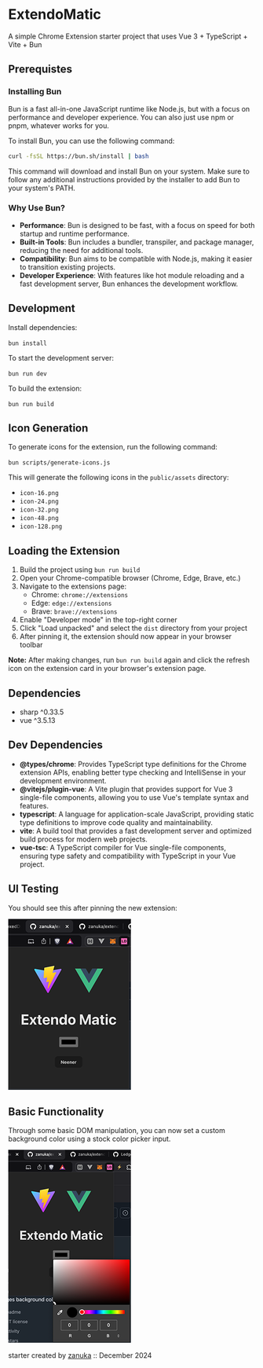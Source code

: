 # ExtendoMatic

A simple Chrome Extension starter project that uses Vue 3 + TypeScript + Vite + Bun

## Prerequistes

### Installing Bun

Bun is a fast all-in-one JavaScript runtime like Node.js, but with a focus on performance and developer experience. You can also just use npm or pnpm, whatever works for you. 

To install Bun, you can use the following command:

```bash
curl -fsSL https://bun.sh/install | bash
```

This command will download and install Bun on your system. Make sure to follow any additional instructions provided by the installer to add Bun to your system's PATH.

### Why Use Bun?

- **Performance**: Bun is designed to be fast, with a focus on speed for both startup and runtime performance.
- **Built-in Tools**: Bun includes a bundler, transpiler, and package manager, reducing the need for additional tools.
- **Compatibility**: Bun aims to be compatible with Node.js, making it easier to transition existing projects.
- **Developer Experience**: With features like hot module reloading and a fast development server, Bun enhances the development workflow.


## Development

Install dependencies:

`bun install`

To start the development server:

`bun run dev`

To build the extension:

`bun run build`

## Icon Generation

To generate icons for the extension, run the following command:

`bun scripts/generate-icons.js`

This will generate the following icons in the `public/assets` directory:
- `icon-16.png`
- `icon-24.png`
- `icon-32.png`
- `icon-48.png`
- `icon-128.png`

## Loading the Extension
1. Build the project using `bun run build`
2. Open your Chrome-compatible browser (Chrome, Edge, Brave, etc.)
3. Navigate to the extensions page:
    - Chrome: `chrome://extensions`
    - Edge: `edge://extensions`
    - Brave: `brave://extensions`
4. Enable "Developer mode" in the top-right corner
5. Click "Load unpacked" and select the `dist` directory from your project
6. After pinning it, the extension should now appear in your browser toolbar

**Note:** After making changes, run `bun run build` again and click the refresh icon on the extension card in your browser's extension page.

## Dependencies
- sharp ^0.33.5
- vue ^3.5.13

## Dev Dependencies

- **@types/chrome**: Provides TypeScript type definitions for the Chrome extension APIs, enabling better type checking and IntelliSense in your development environment.
- **@vitejs/plugin-vue**: A Vite plugin that provides support for Vue 3 single-file components, allowing you to use Vue's template syntax and features.
- **typescript**: A language for application-scale JavaScript, providing static type definitions to improve code quality and maintainability.
- **vite**: A build tool that provides a fast development server and optimized build process for modern web projects.
- **vue-tsc**: A TypeScript compiler for Vue single-file components, ensuring type safety and compatibility with TypeScript in your Vue project.

## UI Testing
You should see this after pinning the new extension:

![Preview A](./src/assets/preview-a.png)

## Basic Functionality
Through some basic DOM manipulation, you can now set a custom background color using a stock color picker input. 

![Preview B](./src/assets/preview-b.png)


starter created by [zanuka](https://github.com/zanuka) :: December 2024
